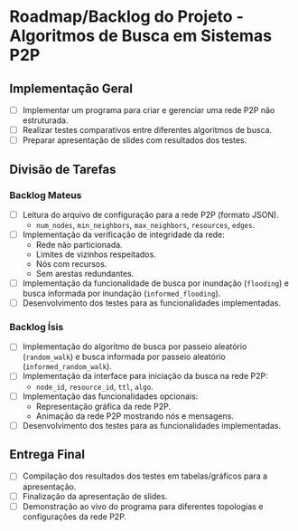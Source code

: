 # Roadmap/Backlog do Projeto - Algoritmos de Busca em Sistemas P2P

## Implementação Geral
- [ ] Implementar um programa para criar e gerenciar uma rede P2P não estruturada.
- [ ] Realizar testes comparativos entre diferentes algoritmos de busca.
- [ ] Preparar apresentação de slides com resultados dos testes.

## Divisão de Tarefas

### Backlog Mateus
- [ ] Leitura do arquivo de configuração para a rede P2P (formato JSON).
  - `num_nodes`, `min_neighbors`, `max_neighbors`, `resources`, `edges`.
- [ ] Implementação da verificação de integridade da rede:
  - Rede não particionada.
  - Limites de vizinhos respeitados.
  - Nós com recursos.
  - Sem arestas redundantes.
- [ ] Implementação da funcionalidade de busca por inundação (`flooding`) e busca informada por inundação (`informed_flooding`).
- [ ] Desenvolvimento dos testes para as funcionalidades implementadas.

### Backlog Ísis
- [ ] Implementação do algoritmo de busca por passeio aleatório (`random_walk`) e busca informada por passeio aleatório (`informed_random_walk`).
- [ ] Implementação da interface para iniciação da busca na rede P2P:
  - `node_id`, `resource_id`, `ttl`, `algo`.
- [ ] Implementação das funcionalidades opcionais:
  - Representação gráfica da rede P2P.
  - Animação da rede P2P mostrando nós e mensagens.
- [ ] Desenvolvimento dos testes para as funcionalidades implementadas.

## Entrega Final
- [ ] Compilação dos resultados dos testes em tabelas/gráficos para a apresentação.
- [ ] Finalização da apresentação de slides.
- [ ] Demonstração ao vivo do programa para diferentes topologias e configurações da rede P2P.
